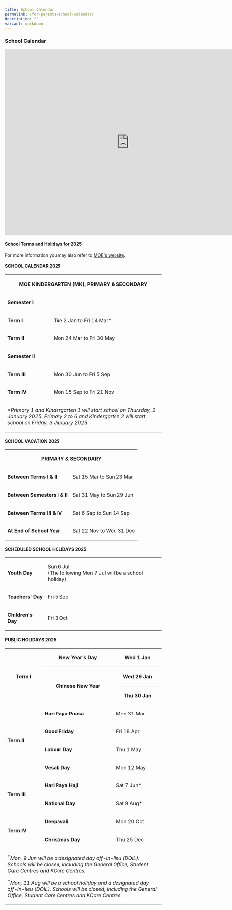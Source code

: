 ```yaml
---
title: School Calendar
permalink: /for-parents/school-calendar/
description: ""
variant: markdown
---
```

<h3>School Calendar</h3>
<div class="iframe-wrapper">
<iframe style="border: 0" height="600" width="800" allowfullscreen="true" frameborder="0" src="https://calendar.google.com/calendar/embed?src=fpps%40moe.edu.sg&amp;ctz=Asia%2FSingapore"></iframe>
</div>
<h4>School Terms and Holidays for 2025</h4>
<p>For more information you may also refer to&nbsp;<a href="https://www.moe.gov.sg/news/press-releases/20240812-school-terms-and-holidays-for-2025" rel="noopener noreferrer nofollow" target="_blank">MOE's website</a>.</p>
<h4>SCHOOL CALENDAR 2025</h4>
<table style="minWidth: 50px">
<colgroup>
<col>
<col>
</colgroup>
<tbody>
<tr>
<th rowspan="1" colspan="2">
<p><strong>MOE KINDERGARTEN (MK), PRIMARY &amp; SECONDARY</strong>
</p>
</th>
</tr>
<tr>
<td rowspan="1" colspan="2">
<p><strong>Semester I</strong>
</p>
</td>
</tr>
<tr>
<td rowspan="1" colspan="1">
<p><strong>Term I</strong>
</p>
</td>
<td rowspan="1" colspan="1">
<p>Tue 2 Jan to Fri 14 Mar*</p>
</td>
</tr>
<tr>
<td rowspan="1" colspan="1">
<p><strong>Term II</strong>
</p>
</td>
<td rowspan="1" colspan="1">
<p>Mon 24 Mar to Fri 30 May</p>
</td>
</tr>
<tr>
<td rowspan="1" colspan="2">
<p><strong>Semester I</strong>I</p>
</td>
</tr>
<tr>
<td rowspan="1" colspan="1">
<p><strong>Term III</strong>
</p>
</td>
<td rowspan="1" colspan="1">
<p>Mon 30 Jun to Fri 5 Sep</p>
</td>
</tr>
<tr>
<td rowspan="1" colspan="1">
<p><strong>Term IV</strong>
</p>
</td>
<td rowspan="1" colspan="1">
<p>Mon 15 Sep to Fri 21 Nov</p>
</td>
</tr>
<tr>
<td rowspan="1" colspan="2">
<p><em>*Primary 1 and Kindergarten 1 will start school on Thursday, 2 January 2025. Primary 2 to 6 and Kindergarten 2 will start school on Friday, 3 January 2025.</em>
</p>
</td>
</tr>
</tbody>
</table>
<h4>SCHOOL VACATION 2025</h4>
<table style="minWidth: 50px">
<colgroup>
<col>
<col>
</colgroup>
<tbody>
<tr>
<th rowspan="1" colspan="2">
<p><strong>PRIMARY &amp; SECONDARY</strong>
</p>
</th>
</tr>
<tr>
<td rowspan="1" colspan="1">
<p><strong>Between Terms I &amp; II</strong>
</p>
</td>
<td rowspan="1" colspan="1">
<p>Sat 15 Mar to Sun 23 Mar</p>
</td>
</tr>
<tr>
<td rowspan="1" colspan="1">
<p><strong>Between Semesters I &amp; II</strong>
</p>
</td>
<td rowspan="1" colspan="1">
<p>Sat 31 May to Sun 29 Jun</p>
</td>
</tr>
<tr>
<td rowspan="1" colspan="1">
<p><strong>Between Terms III &amp; IV</strong>
</p>
</td>
<td rowspan="1" colspan="1">
<p>Sat 6 Sep to Sun 14 Sep</p>
</td>
</tr>
<tr>
<td rowspan="1" colspan="1">
<p><strong>At End of School Year</strong>
</p>
</td>
<td rowspan="1" colspan="1">
<p>Sat 22 Nov to Wed 31 Dec</p>
</td>
</tr>
</tbody>
</table>
<h4>SCHEDULED SCHOOL HOLIDAYS 2025</h4>
<table style="minWidth: 50px">
<colgroup>
<col>
<col>
</colgroup>
<tbody>
<tr>
<td rowspan="1" colspan="1">
<p><strong>Youth Day</strong>
</p>
</td>
<td rowspan="1" colspan="1">
<p>Sun 6 Jul
<br>(The following Mon 7 Jul will be a school holiday)</p>
</td>
</tr>
<tr>
<td rowspan="1" colspan="1">
<p><strong>Teachers' Day</strong>
</p>
</td>
<td rowspan="1" colspan="1">
<p>Fri 5 Sep</p>
</td>
</tr>
<tr>
<td rowspan="1" colspan="1">
<p><strong>Children's Day</strong>
</p>
</td>
<td rowspan="1" colspan="1">
<p>Fri 3 Oct</p>
</td>
</tr>
</tbody>
</table>
<h4>PUBLIC HOLIDAYS 2025</h4>
<table style="minWidth: 75px">
<colgroup>
<col>
<col>
<col>
</colgroup>
<tbody>
<tr>
<th rowspan="3" colspan="1">
<p><strong>Term I</strong>
</p>
</th>
<th rowspan="1" colspan="1">
<p>New Year’s Day</p>
</th>
<th rowspan="1" colspan="1">
<p>Wed 1 Jan</p>
</th>
</tr>
<tr>
<th rowspan="2" colspan="1">
<p>Chinese New Year</p>
</th>
<th rowspan="1" colspan="1">
<p>Wed 29 Jan</p>
</th>
</tr>
<tr>
<th rowspan="1" colspan="1">
<p>Thu 30 Jan</p>
</th>
</tr>
<tr>
<td rowspan="4" colspan="1">
<p><strong>Term II</strong>
</p>
</td>
<td rowspan="1" colspan="1">
<p><strong>Hari Raya Puasa</strong>
</p>
</td>
<td rowspan="1" colspan="1">
<p>Mon 31 Mar</p>
</td>
</tr>
<tr>
<td rowspan="1" colspan="1">
<p><strong>Good Friday</strong>
</p>
</td>
<td rowspan="1" colspan="1">
<p>Fri 18 Apr</p>
</td>
</tr>
<tr>
<td rowspan="1" colspan="1">
<p><strong>Labour Day</strong>
</p>
</td>
<td rowspan="1" colspan="1">
<p>Thu 1 May</p>
</td>
</tr>
<tr>
<td rowspan="1" colspan="1">
<p><strong>Vesak Day</strong>
</p>
</td>
<td rowspan="1" colspan="1">
<p>Mon 12 May</p>
</td>
</tr>
<tr>
<td rowspan="2" colspan="1">
<p><strong>Term III</strong>
</p>
</td>
<td rowspan="1" colspan="1">
<p><strong>Hari Raya Haji</strong>
</p>
</td>
<td rowspan="1" colspan="1">
<p>Sat 7 Jun*</p>
</td>
</tr>
<tr>
<td rowspan="1" colspan="1">
<p><strong>National Day</strong>
</p>
</td>
<td rowspan="1" colspan="1">
<p>Sat 9 Aug*</p>
</td>
</tr>
<tr>
<td rowspan="2" colspan="1">
<p><strong>Term IV</strong>
</p>
</td>
<td rowspan="1" colspan="1">
<p><strong>Deepavali</strong>
</p>
</td>
<td rowspan="1" colspan="1">
<p>Mon 20 Oct</p>
</td>
</tr>
<tr>
<td rowspan="1" colspan="1">
<p><strong>Christmas Day</strong>
</p>
</td>
<td rowspan="1" colspan="1">
<p>Thu 25 Dec</p>
</td>
</tr>
<tr>
<td rowspan="1" colspan="3">
<p><em><sup>*</sup>Mon, 9 Jun will be a designated day off-in-lieu (DOIL). Schools will be closed, including the General Office, Student Care Centres and KCare Centres.</em>
</p>
<p><em><sup>*</sup>Mon, 11 Aug will be a school holiday and a designated day off-in-lieu (DOIL). Schools will be closed, including the General Office, Student Care Centres and KCare Centres.</em>
</p>
</td>
</tr>
</tbody>
</table>
<p></p>